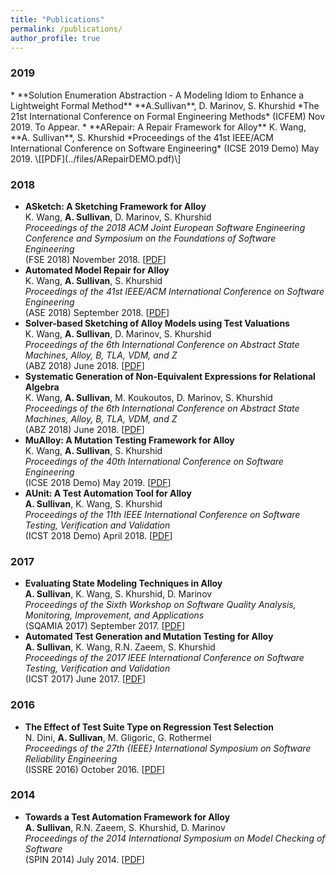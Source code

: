 ```yaml
---
title: "Publications"
permalink: /publications/
author_profile: true
---
```


<h3>2019</h3>
* **Solution Enumeration Abstraction - A Modeling Idiom to Enhance a Lightweight Formal Method**
**A.Sullivan**, D. Marinov, S. Khurshid   
*The 21st International Conference on Formal Engineering Methods*  
(ICFEM) Nov 2019. To Appear.
* **ARepair: A Repair Framework for Alloy**     
K. Wang, **A. Sullivan**, S. Khurshid  
*Proceedings of the 41st IEEE/ACM International Conference on Software Engineering*  
 (ICSE 2019 Demo) May 2019.  \[[PDF](../files/ARepairDEMO.pdf)\]

### 2018

 * **ASketch: A Sketching Framework for Alloy**     
K. Wang, **A. Sullivan**, D. Marinov, S. Khurshid  
_Proceedings of the 2018 ACM Joint European Software Engineering Conference and Symposium on the Foundations of Software Engineering_   
(FSE 2018) November 2018. \[[PDF](../files/ASketchDemoFSE18.pdf)\] 
 * **Automated Model Repair for Alloy**     
K. Wang, **A. Sullivan**, S. Khurshid    
_Proceedings of the 41st IEEE/ACM International Conference on Software Engineering_   
(ASE 2018) September 2018. \[[PDF](../files/ARepairASE.pdf)\] 
* **Solver-based Sketching of Alloy Models using Test Valuations**     
K. Wang, **A. Sullivan**,  D. Marinov, S. Khurshid   
_Proceedings of the 6th International Conference on Abstract State Machines, Alloy, B, TLA, VDM, and Z_   
(ABZ 2018) June 2018. \[[PDF](../files/ASolveABZ18.pdf)\] 
* **Systematic Generation of Non-Equivalent Expressions for Relational Algebra**     
K. Wang, **A. Sullivan**, M. Koukoutos, D. Marinov, S. Khurshid   
_Proceedings of the 6th International Conference on Abstract State Machines, Alloy, B, TLA, VDM, and Z_   
(ABZ 2018) June 2018. \[[PDF](../files/AGenABZ18.pdf)\] 
* **MuAlloy: A Mutation Testing Framework for Alloy**     
K. Wang, **A. Sullivan**, S. Khurshid    
_Proceedings of the 40th International Conference on Software Engineering_   
(ICSE 2018 Demo) May 2019. \[[PDF](../files/MuAlloyDemoICSE18.pdf)\] 
* **AUnit: A Test Automation Tool for Alloy**     
**A. Sullivan**, K. Wang, S. Khurshid    
_Proceedings of the 11th IEEE International Conference on Software Testing, Verification and Validation_   
(ICST 2018 Demo) April 2018. \[[PDF](../files/AUnitDemoICST18.pdf)\] 

### 2017

* **Evaluating State Modeling Techniques in Alloy**     
**A. Sullivan**, K. Wang, S. Khurshid, D. Marinov    
_Proceedings of the Sixth Workshop on Software Quality Analysis, Monitoring, Improvement, and Applications_  
(SQAMIA 2017) September 2017. \[[PDF](../files/StateModelSQAMIA17.pdf)\] 
* **Automated Test Generation and Mutation Testing for Alloy**     
**A. Sullivan**, K. Wang, R.N. Zaeem, S. Khurshid    
_Proceedings of the 2017 IEEE International Conference on Software Testing, Verification and Validation_   
(ICST 2017) June 2017. \[[PDF](../files/AUnitICST17.pdf)\] 

### 2016
  * **The Effect of Test Suite Type on Regression Test Selection**    
  	N. Dini, **A. Sullivan**, M. Gligoric, G. Rothermel  
    _Proceedings of the 27th {IEEE} International Symposium on Software Reliability Engineering_   
(ISSRE 2016) October 2016. \[[PDF](../files/RegressionISSRE16.pdf)\] 

### 2014
  * **Towards a Test Automation Framework for Alloy**    
  	**A. Sullivan**, R.N. Zaeem, S. Khurshid, D. Marinov  
    _Proceedings of the 2014 International Symposium on Model Checking of Software_   
(SPIN 2014) July 2014. \[[PDF](../files/AUnitSPIN14.pdf)\] 

